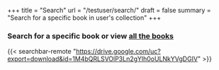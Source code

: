
+++
title = "Search"
url = "/testuser/search/"
draft = false
summary = "Search for a specific book in user's collection"
+++

### Search for a specific book or view [all the books](/testuser/preview/)

{{< searchbar-remote "https://drive.google.com/uc?export=download&id=1M4bQRLSVOlP3Ln2gYlh0oULNkYVgDGIV" >}}


